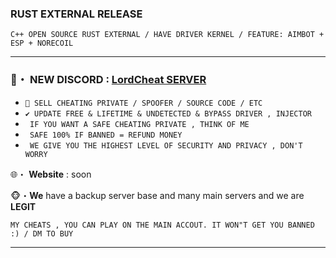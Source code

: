 ### RUST EXTERNAL RELEASE
```sh-session
C++ OPEN SOURCE RUST EXTERNAL / HAVE DRIVER KERNEL / FEATURE: AIMBOT + ESP + NORECOIL
```
***


### 🔔・ NEW DISCORD : [LordCheat SERVER](https://discord.gg/84QSkejhjA) 


* `👋 SELL CHEATING PRIVATE / SPOOFER / SOURCE CODE / ETC `
* `✔️ UPDATE FREE & LIFETIME & UNDETECTED & BYPASS DRIVER , INJECTOR `
* ` IF YOU WANT A SAFE CHEATING PRIVATE , THINK OF ME`
* ` SAFE 100% IF BANNED = REFUND MONEY`
* ` WE GIVE YOU THE HIGHEST LEVEL OF SECURITY AND PRIVACY , DON'T WORRY`

🌐・ **Website** : soon

🐵・**We** have a backup server base and many main servers and we are **LEGIT**

 ```sh-session
MY CHEATS , YOU CAN PLAY ON THE MAIN ACCOUT. IT WON"T GET YOU BANNED :) / DM TO BUY 
```                                                    
                                                     

***
